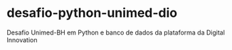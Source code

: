 # desafio-python-unimed-dio
Desafio Unimed-BH em Python e banco de dados da plataforma da Digital Innovation
